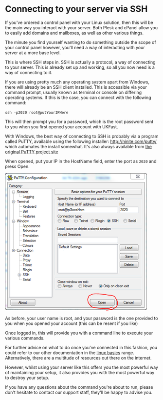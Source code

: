 # Connecting to your server via SSH

If you've ordered a control panel with your Linux solution, then this will be the main way you interact with your server.
Both Plesk and cPanel allow you to easily add domains and mailboxes, as well as other various things.

The minute you find yourself wanting to do something outside the scope of your control panel however, you'll need a way of interacting with your server at a more base level.

This is where SSH steps in. SSH is actually a protocol, a way of connecting to your server. This is already set up and working, so all you now need is a way of connecting to it.

If you are using pretty much any operating system apart from Windows, there will already be an SSH client installed. This is accessible via your command prompt, usually known as terminal or console on differing operating systems. If this is the case, you can connect with the following command:

`ssh -p2020 root@putYourIPHere`

This will then prompt you for a password, which is the root password sent to you when you first opened your account with UKFast.

With Windows, the best way of connecting to SSH is probably via a program called PuTTY, available using the following installer: http://ninite.com/putty/ which automates the install somewhat. It's also always available from [the original PuTTY project site](http://www.chiark.greenend.org.uk/~sgtatham/putty/)

When opened, put your IP in the HostName field, enter the port as `2020` and press Open.

![Connecting](connecting1.png)

As before, your user name is root, and your password is the one provided to you when you opened your account (this can be resent if you like)

Once logged in, this will provide you with a command line to execute your various commands.

For further advice on what to do once you've connected in this fashion, you could refer to our other documentation in the [linux basics](/linux/basics/) range. Alternatively, there are a multitude of resources out there on the internet.

However, whilst using your server like this offers you the most powerful way of maintaining your setup, it also provides you with the most powerful way to destroy your setup.

If you have any questions about the command you're about to run, please don't hesitate to contact our support staff, they'll be happy to advise you.
